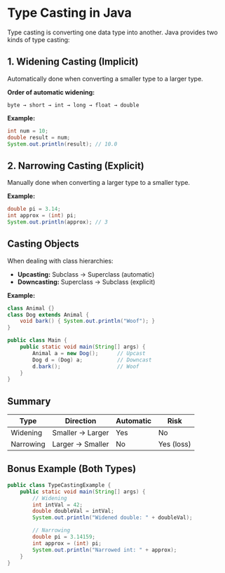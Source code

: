 # Type Casting in Java

Type casting is converting one data type into another. Java provides two kinds of type casting:

## 1. Widening Casting (Implicit)

Automatically done when converting a smaller type to a larger type.

**Order of automatic widening:**

`byte → short → int → long → float → double`

**Example:**

```java
int num = 10;
double result = num;
System.out.println(result); // 10.0
```

## 2. Narrowing Casting (Explicit)

Manually done when converting a larger type to a smaller type.

**Example:**

```java
double pi = 3.14;
int approx = (int) pi;
System.out.println(approx); // 3
```

## Casting Objects

When dealing with class hierarchies:

- **Upcasting:** Subclass → Superclass (automatic)
- **Downcasting:** Superclass → Subclass (explicit)

**Example:**

```java
class Animal {}
class Dog extends Animal {
    void bark() { System.out.println("Woof"); }
}

public class Main {
    public static void main(String[] args) {
        Animal a = new Dog();      // Upcast
        Dog d = (Dog) a;           // Downcast
        d.bark();                  // Woof
    }
}
```

## Summary

| Type      | Direction        | Automatic | Risk       |
| --------- | ---------------- | --------- | ---------- |
| Widening  | Smaller → Larger | Yes       | No         |
| Narrowing | Larger → Smaller | No        | Yes (loss) |

## Bonus Example (Both Types)

```java
public class TypeCastingExample {
    public static void main(String[] args) {
        // Widening
        int intVal = 42;
        double doubleVal = intVal;
        System.out.println("Widened double: " + doubleVal);

        // Narrowing
        double pi = 3.14159;
        int approx = (int) pi;
        System.out.println("Narrowed int: " + approx);
    }
}
```